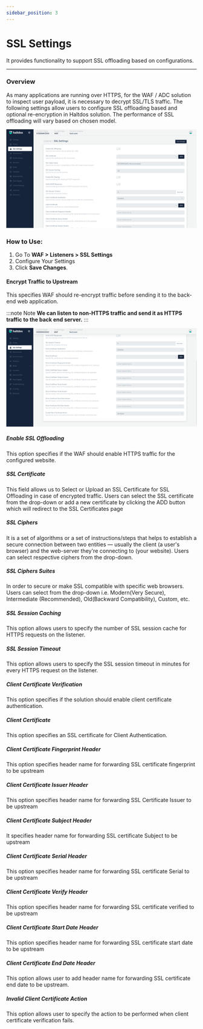 ```yaml
---
sidebar_position: 3
---
```


# SSL Settings
It provides functionality to support SSL offloading based on configurations.

---

### Overview

As many applications are running over HTTPS, for the WAF / ADC solution to inspect user payload, it is necessary to decrypt SSL/TLS traffic. The following settings allow users to configure SSL offloading based and optional re-encryption in Haltdos solution. The performance of SSL offloading will vary based on chosen model.

![SSL Settings](/img/waf/v7/docs/sslsetting1.png)

### How to Use:

1. Go To **WAF > Listeners > SSL Settings** 
2. Configure Your Settings 
3. Click **Save Changes**. 

#### Encrypt Traffic to Upstream

This specifies WAF should re-encrypt traffic before sending it to the back-end web application. 

:::note Note
**We can listen to non-HTTPS traffic and send it as HTTPS traffic to the back end server.**
:::

![SSL Settings](/img/waf/v7/docs/sslsetting2.png)

##### **Enable SSL Offloading**
This option specifies if the WAF should enable HTTPS traffic for the configured website.

##### **SSL Certificate**
This field allows us to Select or Upload an SSL Certificate for SSL Offloading in case of encrypted traffic. Users can select the SSL certificate from the drop-down or add a new certificate by clicking the ADD button which will redirect to the SSL Certificates page

##### **SSL Ciphers**
It is a set of algorithms or a set of instructions/steps that helps to establish a secure connection between two entities — usually the client (a user's browser) and the web-server they're connecting to (your website). Users can select respective ciphers from the drop-down.

##### **SSL Ciphers Suites**
In order to secure or make SSL compatible with specific web browsers. Users can select from the drop-down i.e. Modern(Very Secure), Intermediate (Recommended),  Old(Backward Compatibility), Custom, etc.

##### **SSL Session Caching**
This option allows users to specify the number of SSL session cache for HTTPS requests on the listener.

##### **SSL Session Timeout**
This option allows users to specify the SSL session timeout in minutes for every HTTPS request on the listener.

##### **Client Certificate Verification**
This option specifies if the solution should enable client certificate authentication.

##### **Client Certificate**
This option specifies an SSL certificate for Client Authentication.

##### **Client Certificate Fingerprint Header**
This option specifies header name for forwarding SSL certificate fingerprint to be upstream

##### **Client Certificate Issuer Header**
This option specifies header name for forwarding SSL Certificate Issuer to be upstream

##### **Client Certificate Subject Header**
It specifies header name for forwarding SSL certificate Subject to be upstream

##### **Client Certificate Serial Header**
This option specifies header name for forwarding SSL certificate Serial to be upstream

##### **Client Certificate Verify Header**
This option specifies header name for forwarding SSL certificate verified to be upstream

##### **Client Certificate Start Date Header**
This option specifies header name for forwarding SSL certificate start date to be upstream

##### **Client Certificate End Date Header**
This option allows user to add header name for forwarding SSL certificate end date to be upstream.

##### **Invalid Client Certificate Action**
This option allows user to specify the action to be performed when client certificate verification fails.





